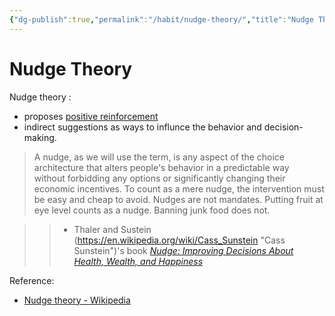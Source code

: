 ```yaml
---
{"dg-publish":true,"permalink":"/habit/nudge-theory/","title":"Nudge Theory","tags":["behaviour","habit","management"],"noteIcon":""}
---
```



# Nudge Theory

Nudge theory :

- proposes [positive reinforcement](https://en.wikipedia.org/wiki/Positive_reinforcement "Positive reinforcement") 
- indirect suggestions
as ways to influnce the behavior and decision-making.

>A nudge, as we will use the term, is any aspect of the choice architecture that alters people's behavior in a predictable way without forbidding any options or significantly changing their economic incentives. To count as a mere nudge, the intervention must be easy and cheap to avoid. Nudges are not mandates. Putting fruit at eye level counts as a nudge. Banning junk food does not.

>

>>- Thaler and Sustein (<https://en.wikipedia.org/wiki/Cass_Sunstein> "Cass Sunstein")'s book _[Nudge: Improving Decisions About Health, Wealth, and Happiness](https://en.wikipedia.org/wiki/Nudge_(book) "Nudge (book)")_

Reference:

- [Nudge theory - Wikipedia](https://en.wikipedia.org/wiki/Nudge_theory)

